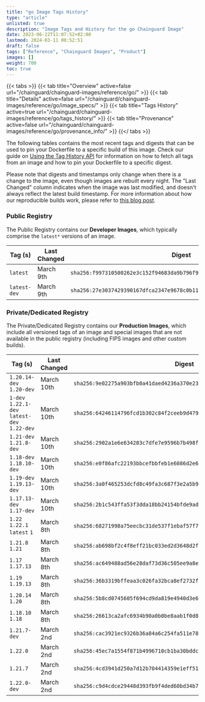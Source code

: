 ```yaml
---
title: "go Image Tags History"
type: "article"
unlisted: true
description: "Image Tags and History for the go Chainguard Image"
date: 2023-06-22T11:07:52+02:00
lastmod: 2024-03-11 00:52:51
draft: false
tags: ["Reference", "Chainguard Images", "Product"]
images: []
weight: 700
toc: true
---
```


{{< tabs >}}
{{< tab title="Overview" active=false url="/chainguard/chainguard-images/reference/go/" >}}
{{< tab title="Details" active=false url="/chainguard/chainguard-images/reference/go/image_specs/" >}}
{{< tab title="Tags History" active=true url="/chainguard/chainguard-images/reference/go/tags_history/" >}}
{{< tab title="Provenance" active=false url="/chainguard/chainguard-images/reference/go/provenance_info/" >}}
{{</ tabs >}}

The following tables contains the most recent tags and digests that can be used to pin your Dockerfile to a specific build of this image. Check our guide on [Using the Tag History API](/chainguard/chainguard-images/using-the-tag-history-api/) for information on how to fetch all tags from an image and how to pin your Dockerfile to a specific digest.

Please note that digests and timestamps only change when there is a change to the image, even though images are rebuilt every night. The "Last Changed" column indicates when the image was last modified, and doesn't always reflect the latest build timestamp. For more information about how our reproducible builds work, please refer to [this blog post](https://www.chainguard.dev/unchained/reproducing-chainguards-reproducible-image-builds).

### Public Registry
The Public Registry contains our **Developer Images**, which typically comprise the `latest*` versions of an image.

| Tag (s)       | Last Changed | Digest                                                                    |
|---------------|--------------|---------------------------------------------------------------------------|
|  `latest`     | March 9th    | `sha256:f997310500262e3c152f94683da9b796f9ec6501ceace4cd4842bfc52e49a12c` |
|  `latest-dev` | March 9th    | `sha256:27e3037429390167dfca2347e9678c0b119ea8884b8fdb621b959cd3ced191c2` |


### Private/Dedicated Registry
The Private/Dedicated Registry contains our **Production Images**, which include all versioned tags of an image and special images that are not available in the public registry (including FIPS images and other custom builds).

| Tag (s)                                       | Last Changed | Digest                                                                    |
|-----------------------------------------------|--------------|---------------------------------------------------------------------------|
|  `1.20.14-dev` `1.20-dev`                     | March 10th   | `sha256:9e02275a903bfb0a41daed4236a370e231e354a90a13a6491e078bc6d7be3b78` |
|  `1-dev` `1.22.1-dev` `latest-dev` `1.22-dev` | March 10th   | `sha256:64246114796fcd1b302c84f2ceeb9d479aec26cd355ff600f9b41a17934a7cb1` |
|  `1.21-dev` `1.21.8-dev`                      | March 10th   | `sha256:2902a1e6e634203c7dfe7e9596b7b498f55f697672d1eaacf8ee037c142c9428` |
|  `1.18-dev` `1.18.10-dev`                     | March 10th   | `sha256:e0f86afc22193bbcefbbfeb1e6086d2e65b492d7db27d568c24f7a3336c58226` |
|  `1.19-dev` `1.19.13-dev`                     | March 10th   | `sha256:3a0f465253dcfd8c49fa3c687f3e2a5b98d3b6eefb2a7f5ef90f1432fe4a86a0` |
|  `1.17.13-dev` `1.17-dev`                     | March 10th   | `sha256:2b1c543ffa53f3dda18bb24154bfde9ad77e6150177159388f94046eba9e1ddd` |
|  `1.22` `1.22.1` `latest` `1`                 | March 8th    | `sha256:68271998a75eecbc31de537f1ebaf57f7851c3e064b8009f70e010c5b94a9a5f` |
|  `1.21.8` `1.21`                              | March 8th    | `sha256:ab698bf2c4f8eff21bc033ed2d3648d2f9037bdb068ecc0928c3ea20349817cf` |
|  `1.17` `1.17.13`                             | March 8th    | `sha256:ac649488ad56e28daf73d36c505ee9a8ea8bf54aa7057963892786e9f66d4b67` |
|  `1.19` `1.19.13`                             | March 8th    | `sha256:36b3319bffeaa3c026fa32bca8ef2732f7555c46773b0b8a87bf37c8ac6f361b` |
|  `1.20.14` `1.20`                             | March 8th    | `sha256:5b8cd0745605f694cd9da819e4940d3e6bb200959c5922696b19592dd269941c` |
|  `1.18.10` `1.18`                             | March 8th    | `sha256:26613ca2afc6934b90a0b0be8aab1f0d87d230ea60fd2b649a7bc2871bce96eb` |
|  `1.21.7-dev`                                 | March 2nd    | `sha256:cac3921ec9326b36a84a6c254fa511e78862e75b645511e7f3b2cb74f0ea3a1c` |
|  `1.22.0`                                     | March 2nd    | `sha256:45ec7a1554f871b4996710cb1ba30bddc4800167cff2cb3019811fc0c1bcb190` |
|  `1.21.7`                                     | March 2nd    | `sha256:4cd3941d250a7d12b704414359e1eff51e681059e5e2233cabe2dbcc92d599a8` |
|  `1.22.0-dev`                                 | March 2nd    | `sha256:c9d4cdce29448d393fb9f4ded60bd34b7bad3eebf06e3458bad6737ae4cbb263` |

